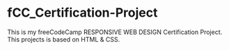 # fCC_Certification-Project
 This  is  my freeCodeCamp RESPONSIVE WEB DESIGN Certification Project. This projects is based on HTML & CSS.

